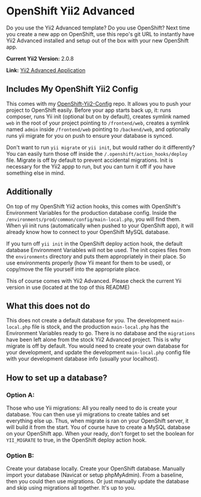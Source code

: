 OpenShift Yii2 Advanced
=======================

Do you use the Yii2 Advanced template? Do you use OpenShift? Next time you create a new app on OpenShift, use this repo's git URL to instantly have Yii2 Advanced installed and setup out of the box with your new OpenShift app.

**Current Yii2 Version:** 2.0.8

**Link:** [Yii2 Advanced Application](https://github.com/yiisoft/yii2-app-advanced)

## Includes My OpenShift Yii2 Config

This comes with my [OpenShift-Yii2-Config](https://github.com/WadeShuler/OpenShift-Yii2-Config) repo. It allows you to push your project to OpenShift easily. Before your app starts back up, it: runs composer, runs Yii init (optional but on by default), creates symlink named `web` in the root of your project pointing to `/frontend/web`, creates a symlink named `admin` inside `/frontend/web` pointing to `/backend/web`, and optionally runs yii migrate for you on push to ensure your database is synced.

Don't want to run `yii migrate` or `yii init`, but would rather do it differently? You can easily turn those off inside the `/.openshift/action_hooks/deploy` file. Migrate is off by default to prevent accidental migrations. Init is necessary for the Yii2 appp to run, but you can turn it off if you have something else in mind.

## Additionally

On top of my OpenShift Yii2 action hooks, this comes with OpenShift's Environment Variables for the production database config. Inside the `/environments/prod/common/config/main-local.php`, you will find them. When yii init runs (automatically when pushed to your OpenShift app), it will already know how to connect to your OpenShift MySQL database.

If you turn off `yii init` in the OpenShift deploy action hook, the default database Environment Variables will not be used. The init copies files from the `environments` directory and puts them appropriately in their place. So use environments properly (how Yii meant for them to be used), or copy/move the file yourself into the appropriate place.

This of course comes with Yii2 Advanced. Please check the current Yii version in use (located at the top of this README)

## What this does not do

This does not create a default database for you. The development `main-local.php` file is stock, and the production `main-local.php` has the Environment Variables ready to go. There is no database and the `migrations` have been left alone from the stock Yii2 Advanced project. This is why migrate is off by default. You would need to create your own database for your development, and update the development `main-local.php` config file with your development database info (usually your localhost).

## How to set up a database?

### Option A:

Those who use Yii migrations: All you really need to do is create your database. You can then use yii migrations to create tables and set everything else up. Thus, when migrate is ran on your OpenShift server, it will build it from the start. You of course have to create a MySQL database on your OpenShift app. When your ready, don't forget to set the boolean for `YII_MIGRATE` to true, in the OpenShift deploy action hook.

### Option B:

Create your database locally. Create your OpenShift database. Manually import your database (Navicat or setup phpMyAdmin). From a baseline, then you could then use migrations. Or just manually update the database and skip using migrations all together. It's up to you.
